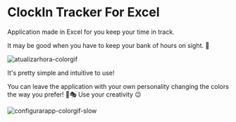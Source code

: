 # ClockIn Tracker For Excel

Application made in Excel for you keep your time in track.

It may be good when you have to keep your bank of hours on sight. 🧐

![atualizarhora-colorgif](https://github.com/monambike/clockintracker_excel/assets/35270174/1a825912-f216-4b5e-9297-cbe11d0c5914)

It's pretty simple and intuitive to use!

You can leave the application with your own personality changing the colors the way you prefer! 🎨🎭 Use your creativity 😉

![configurarapp-colorgif-slow](https://github.com/monambike/clockintracker_excel/assets/35270174/3799bb29-a17e-4ca4-987c-ba70cb113cca)
